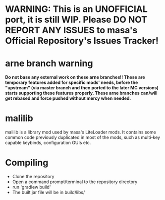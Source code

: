 # WARNING: This is an UNOFFICIAL port, it is still WIP. Please DO NOT REPORT ANY ISSUES to masa's Official Repository's Issues Tracker!

arne branch warning
===================
**Do not base any external work on these arne branches!!
These are temporary features added for specific mods' needs, before the "upstream"
(via master branch and then ported to the later MC versions) starts supporting these features
properly. These arne branches can/will get rebased and force pushed without mercy when needed.**


malilib
==============
malilib is a library mod used by masa's LiteLoader mods. It contains some common code previously
duplicated in most of the mods, such as multi-key capable keybinds, configuration GUIs etc.

Compiling
=========
* Clone the repository
* Open a command prompt/terminal to the repository directory
* run 'gradlew build'
* The built jar file will be in build/libs/